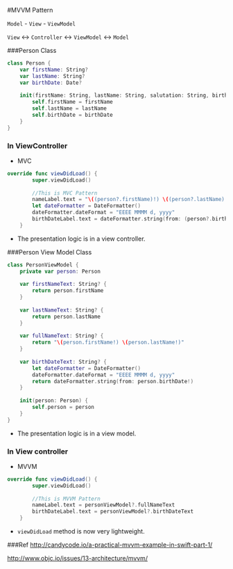 #MVVM Pattern

```Model``` - ```View``` - ```ViewModel```


```View``` <-> ```Controller``` <-> ```ViewModel``` <-> ```Model```


###Person Class
```swift
class Person {
    var firstName: String?
    var lastName: String?
    var birthDate: Date?
    
    init(firstName: String, lastName: String, salutation: String, birthDate: Date) {
        self.firstName = firstName
        self.lastName = lastName
        self.birthDate = birthDate
    }
}
```

### In ViewController

- MVC
```swift
override func viewDidLoad() {
        super.viewDidLoad()
        
        //This is MVC Pattern
        nameLabel.text = "\((person?.firstName)!) \((person?.lastName)!)"
        let dateFormatter = DateFormatter()
        dateFormatter.dateFormat = "EEEE MMMM d, yyyy"
        birthDateLabel.text = dateFormatter.string(from: (person?.birthDate)!)
    }
```
- The presentation logic is in a view controller.

###Person View Model Class
```swift
class PersonViewModel {
    private var person: Person
    
    var firstNameText: String? {
        return person.firstName
    }
    
    var lastNameText: String? {
        return person.lastName
    }
    
    var fullNameText: String? {
        return "\(person.firstName!) \(person.lastName!)"
    }
    
    var birthDateText: String? {
        let dateFormatter = DateFormatter()
        dateFormatter.dateFormat = "EEEE MMMM d, yyyy"
        return dateFormatter.string(from: person.birthDate!)
    }
    
    init(person: Person) {
        self.person = person
    }
}
```
- The presentation logic is in a view model.

### In View controller
- MVVM
```swift
override func viewDidLoad() {
        super.viewDidLoad()
        
        //This is MVVM Pattern
        nameLabel.text = personViewModel?.fullNameText
        birthDateLabel.text = personViewModel?.birthDateText
    }
```
- ```viewDidLoad``` method is now very lightweight.


###Ref
http://candycode.io/a-practical-mvvm-example-in-swift-part-1/

http://www.objc.io/issues/13-architecture/mvvm/

